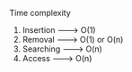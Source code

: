 Time complexity

1. Insertion ---> O(1)
2. Removal ---> O(1) or O(n)
3. Searching ---> O(n)
4. Access ---> O(n)
